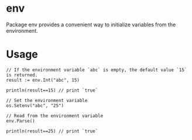 # env
Package env provides a convenient way to initialize variables from the environment.

# Usage

```
// If the environment variable `abc` is empty, the default value `15` is returned.
result := env.Int("abc", 15)

println(result==15) // print `true`

// Set the environment variable
os.Setenv("abc", "25")

// Read from the environment variable
env.Parse()

println(result==25) // print `true`
```